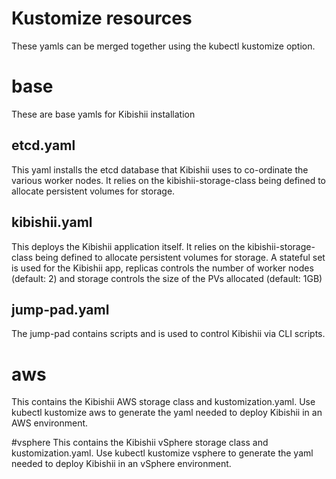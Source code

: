 # Kustomize resources

These yamls can be merged together using the kubectl kustomize option.

# base
These are base yamls for Kibishii installation

## etcd.yaml
This yaml installs the etcd database that Kibishii uses to co-ordinate the various worker nodes.
It relies on the kibishii-storage-class being defined to allocate persistent volumes for storage.

## kibishii.yaml

This deploys the Kibishii application itself.  It relies on the kibishii-storage-class being defined 
to allocate persistent volumes for storage.   A stateful set is used for the Kibishii app, replicas controls the
number of worker nodes (default: 2) and storage controls the size of the PVs allocated (default: 1GB)

## jump-pad.yaml

The jump-pad contains scripts and is used to control Kibishii via CLI scripts.

# aws

This contains the Kibishii AWS storage class and kustomization.yaml.  Use kubectl kustomize aws to generate the 
yaml needed to deploy Kibishii in an AWS environment.

#vsphere
This contains the Kibishii vSphere storage class and kustomization.yaml.  Use kubectl kustomize vsphere to generate the 
yaml needed to deploy Kibishii in an vSphere environment.
